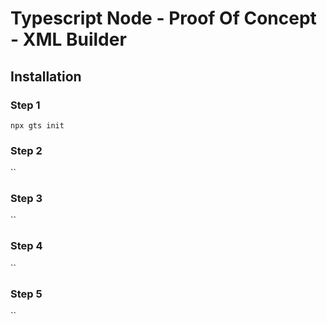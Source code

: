 # Typescript Node - Proof Of Concept - XML Builder

## Installation

### Step 1
`npx gts init`

### Step 2
``

### Step 3
``

### Step 4
``

### Step 5
``
